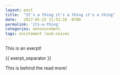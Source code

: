 ```yaml
---
layout: post
title:  "It's a thing it's a thing it's a thing"
date:   2017-05-22 11:52:16 -0700
permalink: 'its-a-thing'
categories: announcement
tags: excitement loud-noises
---
```


This is an exerpt!

{{ exerpt_separator }}

This is behind the read more!
